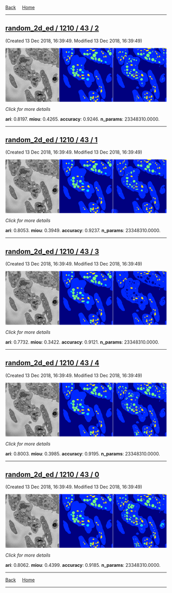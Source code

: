 
[Back](..)&nbsp;&nbsp;&nbsp;&nbsp;&nbsp;[Home](https://leapmanlab.github.io/snapshots)

---

<div class="summary"><a href="2"><h2>random_2d_ed / 1210 / 43 / 2</h2></a><p>(Created 13 Dec 2018, 16:39:49. Modified 13 Dec 2018, 16:39:49)
</p><a href="2"><img src="2/media/summary.png" align="center"></a><p>
<i>Click for more details</i>
</p></div>

**ari**: 0.8197. **miou**: 0.4265. **accuracy**: 0.9246. **n_params**: 23348310.0000. 

---

<div class="summary"><a href="1"><h2>random_2d_ed / 1210 / 43 / 1</h2></a><p>(Created 13 Dec 2018, 16:39:49. Modified 13 Dec 2018, 16:39:49)
</p><a href="1"><img src="1/media/summary.png" align="center"></a><p>
<i>Click for more details</i>
</p></div>

**ari**: 0.8053. **miou**: 0.3949. **accuracy**: 0.9237. **n_params**: 23348310.0000. 

---

<div class="summary"><a href="3"><h2>random_2d_ed / 1210 / 43 / 3</h2></a><p>(Created 13 Dec 2018, 16:39:49. Modified 13 Dec 2018, 16:39:49)
</p><a href="3"><img src="3/media/summary.png" align="center"></a><p>
<i>Click for more details</i>
</p></div>

**ari**: 0.7732. **miou**: 0.3422. **accuracy**: 0.9121. **n_params**: 23348310.0000. 

---

<div class="summary"><a href="4"><h2>random_2d_ed / 1210 / 43 / 4</h2></a><p>(Created 13 Dec 2018, 16:39:49. Modified 13 Dec 2018, 16:39:49)
</p><a href="4"><img src="4/media/summary.png" align="center"></a><p>
<i>Click for more details</i>
</p></div>

**ari**: 0.8003. **miou**: 0.3985. **accuracy**: 0.9195. **n_params**: 23348310.0000. 

---

<div class="summary"><a href="0"><h2>random_2d_ed / 1210 / 43 / 0</h2></a><p>(Created 13 Dec 2018, 16:39:49. Modified 13 Dec 2018, 16:39:49)
</p><a href="0"><img src="0/media/summary.png" align="center"></a><p>
<i>Click for more details</i>
</p></div>

**ari**: 0.8062. **miou**: 0.4399. **accuracy**: 0.9185. **n_params**: 23348310.0000. 

---

[Back](..)&nbsp;&nbsp;&nbsp;&nbsp;&nbsp;[Home](https://leapmanlab.github.io/snapshots)

---